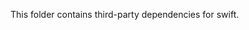 <!--
 SPDX-FileCopyrightText: Copyright (C) swift Project Community / Contributors
 SPDX-License-Identifier: GPL-3.0-or-later OR LicenseRef-swift-pilot-client-1
-->

This folder contains third-party dependencies for swift.
